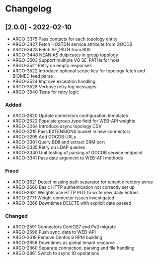 # Changelog

## [2.0.0] - 2022-02-10

* ARGO-3375 Pass contacts for each topology entity
* ARGO-3427 Fetch HOSTDN service attribute from GOCDB
* ARGO-3428 Fetch SE_PATH from BDII
* ARGO-3448 NEANIAS dulpicates in group topology
* ARGO-3503 Support multiple VO SE_PATHs for host
* ARGO-3521 Retry on empty responses
* ARGO-3522 Introduce optional scope key for topology fetch and BIOMED feed parse
* ARGO-3524 Improve exception handling
* ARGO-3528 Verbose retry log messages
* ARGO-3540 Tests for retry logic

### Added

* ARGO-2620 Update connectors configuration templates
* ARGO-2622 Populate group_type field for WEB-API weights
* ARGO-3064 Introduce async topology CSV
* ARGO-3215 Pass EXTENSIONS bucket in new connectors
* ARGO-3295 Add GOCDB URLs
* ARGO-3301 Query BDII and extract SRM port
* ARGO-3335 Retry on LDAP queries
* ARGO-3340 Unit testing of parsing of GOCDB service endpoint
* ARGO-3341 Pass date argument to WEB-API methods

### Fixed

* ARGO-2621 Detect missing path separator for tenant directory avros
* ARGO-2660 Basic HTTP authentication not correctly set up
* ARGO-2681 Weights use HTTP PUT to write new daily entries
* ARGO-2771 Weight connector issues investigated
* ARGO-3268 Downtimes DELETE with explicit date passed

### Changed

* ARGO-2591 Connectors CentOS7 and Py3 migrate
* ARGO-2596 Push sync_data to WEB-API
* ARGO-2619 Remove Centos 6 RPM building
* ARGO-2656 Downtimes as global tenant resource
* ARGO-2860 Separate connection, parsing and file handling
* ARGO-2861 Switch to async IO operations
